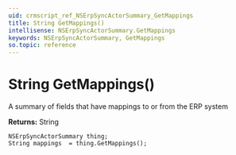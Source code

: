 ```yaml
---
uid: crmscript_ref_NSErpSyncActorSummary_GetMappings
title: String GetMappings()
intellisense: NSErpSyncActorSummary.GetMappings
keywords: NSErpSyncActorSummary, GetMappings
so.topic: reference
---
```


# String GetMappings()

A summary of fields that have mappings to or from the ERP system

**Returns:** String

```crmscript
NSErpSyncActorSummary thing;
String mappings  = thing.GetMappings();
```


